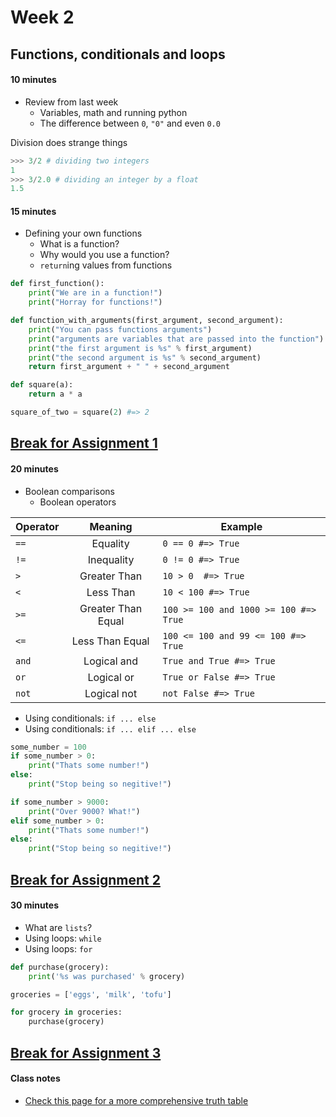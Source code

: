 # Week 2

## Functions, conditionals and loops

#### 10 minutes

* Review from last week
    * Variables, math and running python
    * The difference between `0`, `"0"` and even `0.0`

Division does strange things

```python
>>> 3/2 # dividing two integers 
1
>>> 3/2.0 # dividing an integer by a float
1.5
```

#### 15 minutes

* Defining your own functions
  * What is a function?
  * Why would you use a function?
  * `return`ing values from functions


```python
def first_function(): 
    print("We are in a function!")
    print("Horray for functions!")

def function_with_arguments(first_argument, second_argument):
    print("You can pass functions arguments")
    print("arguments are variables that are passed into the function")
    print("the first argument is %s" % first_argument)
    print("the second argument is %s" % second_argument)
    return first_argument + " " + second_argument

def square(a):
    return a * a

square_of_two = square(2) #=> 2
```

## [Break for Assignment 1](exercises/week2/assignment_2_1.md)

#### 20 minutes

* Boolean comparisons
	* Boolean operators

Operator | Meaning | Example
--- | :---: | ---
`==`| Equality | `0 == 0 #=> True`
`!=`| Inequality | `0 != 0 #=> True`
`>` | Greater Than | `10 > 0  #=> True`
`<` | Less Than | `10 < 100 #=> True`
`>=` | Greater Than Equal | `100 >= 100 and 1000 >= 100 #=> True`
`<=` | Less Than Equal | `100 <= 100 and 99 <= 100 #=> True`
`and` | Logical and | `True and True #=> True`
`or` | Logical or | `True or False #=> True`
`not` | Logical not | `not False #=> True`

* Using conditionals: `if ... else`
* Using conditionals: `if ... elif ... else`

```python
some_number = 100
if some_number > 0:
    print("Thats some number!")
else:
    print("Stop being so negitive!")

if some_number > 9000:
    print("Over 9000? What!")
elif some_number > 0:
    print("Thats some number!")
else:
    print("Stop being so negitive!")
```


## [Break for Assignment 2](exercises/week2/assignment_2_2.md)

#### 30 minutes

* What are `lists`?
* Using loops: `while`
* Using loops: `for`

```python
def purchase(grocery):
    print('%s was purchased' % grocery)

groceries = ['eggs', 'milk', 'tofu']

for grocery in groceries:
    purchase(grocery)

```	


## [Break for Assignment 3](exercises/week2/assignment_2_3.md)

#### Class notes

* [Check this page for a more comprehensive truth table](http://learnpythonthehardway.org/book/ex27.html)
